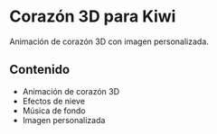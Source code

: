 # Corazón 3D para Kiwi
Animación de corazón 3D con imagen personalizada.

## Contenido
- Animación de corazón 3D
- Efectos de nieve
- Música de fondo
- Imagen personalizada
